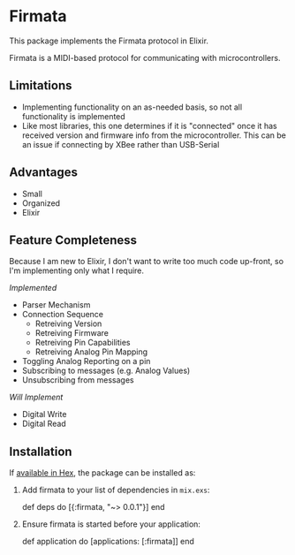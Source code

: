 # Firmata

This package implements the Firmata protocol in Elixir.

Firmata is a MIDI-based protocol for communicating with microcontrollers.

## Limitations

* Implementing functionality on an as-needed basis, so not all functionality is implemented
* Like most libraries, this one determines if it is "connected" once it has received version and firmware info from the microcontroller. This can be an issue if connecting by XBee rather than USB-Serial

## Advantages

* Small
* Organized
* Elixir

## Feature Completeness

Because I am new to Elixir, I don't want to write too much code up-front, so I'm implementing only what I require.

*Implemented*

* Parser Mechanism
* Connection Sequence
  * Retreiving Version
  * Retreiving Firmware
  * Retreiving Pin Capabilities
  * Retreiving Analog Pin Mapping
* Toggling Analog Reporting on a pin
* Subscribing to messages (e.g. Analog Values)
* Unsubscribing from messages

*Will Implement*

* Digital Write
* Digital Read

## Installation

If [available in Hex](https://hex.pm/docs/publish), the package can be installed as:

  1. Add firmata to your list of dependencies in `mix.exs`:

        def deps do
          [{:firmata, "~> 0.0.1"}]
        end

  2. Ensure firmata is started before your application:

        def application do
          [applications: [:firmata]]
        end
